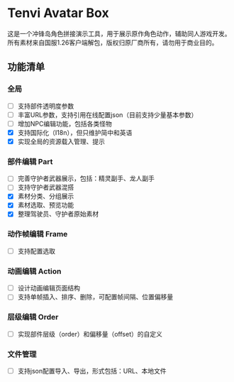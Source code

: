 # Tenvi Avatar Box

这是一个冲锋岛角色拼接演示工具，用于展示原作角色动作，辅助同人游戏开发。  
所有素材来自国服1.26客户端解包，版权归原厂商所有，请勿用于商业目的。

## 功能清单

### 全局
- [ ] 支持部件透明度参数 
- [ ] 丰富URL参数，支持引用在线配置json（目前支持少量基本参数）
- [ ] 增加NPC编辑功能，包括各类怪物
- [x] 支持国际化（I18n），但只维护简中和英语
- [x] 实现全局的资源载入管理、提示

### 部件编辑 Part
- [ ] 完善守护者武器展示，包括：精灵副手、龙人副手
- [ ] 支持守护者武器混搭
- [x] 素材分类、分组展示
- [x] 素材选取、预览功能
- [x] 整理驾驶员、守护者原始素材

### 动作帧编辑 Frame
- [ ] 支持配置选取

### 动画编辑 Action
- [ ] 设计动画编辑页面结构
- [ ] 支持单帧插入、排序、删除，可配置帧间隔、位置偏移量

### 层级编辑 Order
- [ ] 实现部件层级（order）和偏移量（offset）的自定义

### 文件管理
- [ ] 支持json配置导入、导出，形式包括：URL、本地文件
